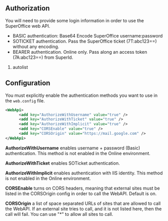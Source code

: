 
## Authorization

You will need to provide some login information in order to use the SuperOffice web API.

* BASIC authentication: Base64 Encode SuperOffice username:password
* SOTICKET authentication. Pass the SuperOffice ticket (7T:abc123==) without any encoding.
* BEARER authentication. Online only. Pass along an access token (7A:abc123==) from SuperId.




1. autolist




## Configuration

You must explicitly enable the authentication methods you want to use in the `web.config` file.

```xml
<WebApi>
      <add key="AuthorizeWithUsername" value="true" />
      <add key="AuthorizeWithTicket" value="true" />
      <add key="AuthorizeWithImplicit" value="true" />
      <add key="CORSEnable" value="true" />
      <add key="CORSOrigin" value="https://mail.google.com" />
</WebApi>
```

**AuthorizeWithUsername** enables username + password (Basic) authentication. This method is not enabled in the Online environment.

**AuthorizeWithTicket** enables SOTicket authentication.

**AuthorizeWithImplicit** enables authentication with IIS identity. This method is not enabled in the Online environment.

**CORSEnable** turns on CORS headers, meaning that external sites must be listed in the CORSOrigin config in order to call the WebAPI. Default is on.

**CORSOrigin** a list of space separated URLs of sites that are allowed to call the WebAPI. If an external site tries to call, and it is not listed here, then the call will fail. You can use "*" to allow all sites to call.

